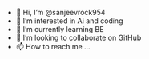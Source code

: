 - 👋 Hi, I’m @sanjeevrock954
- 👀 I’m interested in Ai and coding 
- 🌱 I’m currently learning BE
- 💞️ I’m looking to collaborate on GitHub
- 📫 How to reach me ...

<!---
sanjeevrock954/sanjeevrock954 is a ✨ special ✨ repository because its `README.md` (this file) appears on your GitHub profile.
You can click the Preview link to take a look at your changes.
--->
